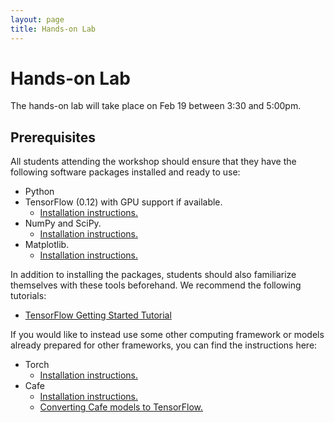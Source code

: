 ```yaml
---
layout: page
title: Hands-on Lab
---
```


# Hands-on Lab

The hands-on lab will take place on Feb 19 between 3:30 and 5:00pm.

## Prerequisites

All students attending the workshop should ensure that they have the following software packages installed and ready to use:

* Python
* TensorFlow (0.12) with GPU support if available.
  * [Installation instructions.](https://www.tensorflow.org/get_started/os_setup)
* NumPy and SciPy.
  * [Installation instructions.](https://www.scipy.org/install.html)
* Matplotlib.
  * [Installation instructions.](http://matplotlib.org/users/installing.html)

In addition to installing the packages, students should also familiarize themselves with these tools beforehand. We recommend the following tutorials:

* [TensorFlow Getting Started Tutorial](https://www.tensorflow.org/get_started/basic_usage)

If you would like to instead use some other computing framework or models already prepared for other frameworks, you can find the instructions here:

* Torch
  * [Installation instructions.](http://torch.ch/docs/getting-started.html)
* Cafe
  * [Installation instructions.](http://caffe.berkeleyvision.org/installation.html)<br/>
  * [Converting Cafe models to TensorFlow.](https://github.com/ethereon/caffe-tensorflow)

